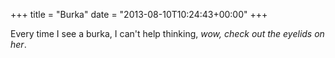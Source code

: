 +++
title = "Burka"
date = "2013-08-10T10:24:43+00:00"
+++

Every time I see a burka, I can't help thinking, <em>wow, check out the eyelids on her</em>.
			